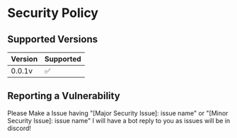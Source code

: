# Security Policy

## Supported Versions

| Version | Supported          |
| ------- | ------------------ |
| 0.0.1v  | :white_check_mark: |

## Reporting a Vulnerability

Please Make a Issue having "[Major Security Issue]: issue name" or "[Minor Security Issue]: issue name"
I will have a bot reply to you as issues will be in discord!
